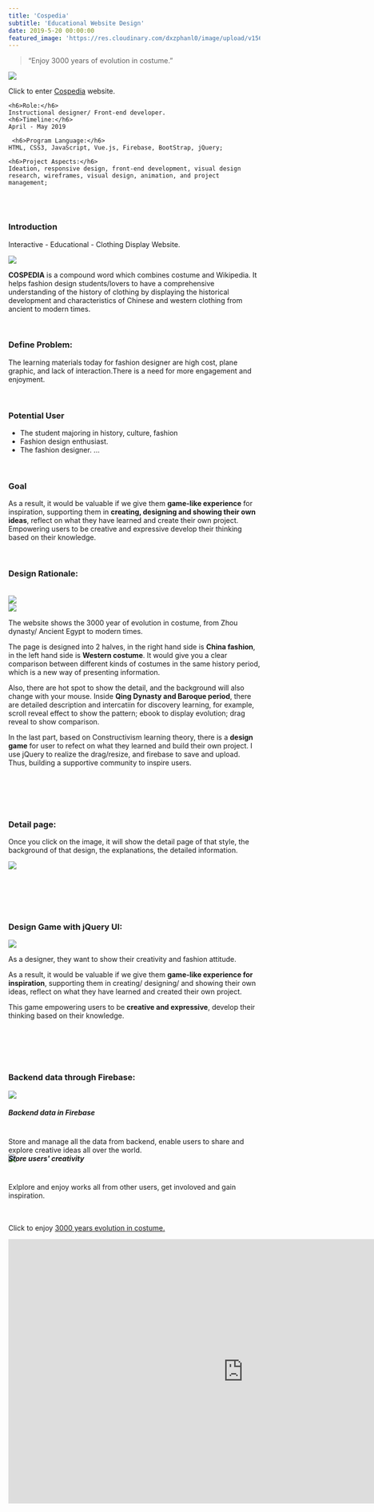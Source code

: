 ```yaml
---
title: 'Cospedia'
subtitle: 'Educational Website Design'
date: 2019-5-20 00:00:00
featured_image: 'https://res.cloudinary.com/dxzphanl0/image/upload/v1560136860/12344.jpg'
---
```

> “Enjoy 3000 years of evolution in costume.”

![](https://res.cloudinary.com/dxzphanl0/image/upload/v1560136860/12344.jpg)

Click to enter [Cospedia](https://lizhen-zhu.github.io/entry/coming-soon-v1.html) website.

<div class="row fit">
  <div class="col-sm-4 col-xs-12">
   
    <h6>Role:</h6>
    Instructional designer/ Front-end developer. 
    <h6>Timeline:</h6>
    April - May 2019 
    

  </div>
  <div class="col-sm-8 col-xs-12">
    
  
     <h6>Program Language:</h6>
    HTML, CSS3, JavaScript, Vue.js, Firebase, BootStrap, jQuery; 
   
    <h6>Project Aspects:</h6>
    Ideation, responsive design, front-end development, visual design research, wireframes, visual design, animation, and project management; 

 
  </div>
</div> 

<br>
<br>



### Introduction


Interactive - Educational - Clothing Display Website.

<img src="/images/cos/34.gif">

**COSPEDIA** is a compound word which combines costume and Wikipedia. It helps fashion design students/lovers to have a comprehensive understanding of the history of clothing by displaying the historical development and characteristics of Chinese and western clothing from ancient to modern times. 


<br>

### Define Problem:

The learning materials today for fashion designer are high cost, plane graphic, and lack of interaction.There is a need for more engagement and enjoyment. 

<br>


### Potential User
- The student majoring in history, culture, fashion
- Fashion design enthusiast.
- The fashion designer.
...

<br>

### Goal

As a result, it would be valuable if we give them **game-like experience** for inspiration, supporting them in **creating, designing and showing their own ideas**, reflect on what they have learned and create their own project. Empowering users to be creative and expressive develop their thinking based on their knowledge.

<br>

### Design Rationale:

<br>

<div class="row fit">
  <div class="col-sm-6 col-xs-12">
<img src="/images/cos/33.gif">
</div>
  <div class="col-sm-6 col-xs-12">
<img src="/images/cos/36.gif">
</div>
</div>


The website shows the 3000 year of evolution in costume, from Zhou dynasty/ Ancient Egypt to modern times.

The page is designed into 2 halves, in the right hand side is **China fashion**, in the left hand side is **Western costume**. It would give you a clear comparison between different kinds of costumes in the same history period, which is a new way of presenting information.

Also, there are hot spot to show the detail, and the background will also change with your mouse. Inside **Qing Dynasty and Baroque period**, there are detailed description and intercatiin for discovery learning, for example, scroll reveal effect to show the pattern; ebook to display evolution; drag reveal to show comparison.

In the last part, based on Constructivism learning theory, there is a **design game** for user to refect on what they learned and build their own project. I use jQuery to realize the drag/resize, and firebase to save and upload. Thus, building a supportive community to inspire users. 


<br>
<br><br>
<br>

### Detail page:

Once you click on the image, it will show the detail page of that style, the background of that design, the explanations, the detailed information.

![](/images/cos/5.jpg)

<br>
<br><br>
<br>

### Design Game with jQuery UI:

![](/images/cos/6.gif)

As a designer, they want to show their creativity and fashion attitude.
 
As a result, it would be valuable if we give them **game-like experience for inspiration**, supporting them in creating/ designing/ and showing their own ideas, reflect on what they have learned and created their own project.
 
This game empowering users to be **creative and expressive**, develop their thinking based on their knowledge.




<br>
<br><br>
<br>

### Backend data through Firebase:
<div class="row fit">
  <div class="col-sm-6 col-xs-12">
    <img src="/images/cos/7.png">
    
<h5 style="margin-left:0"> Backend data in Firebase </h5>

<br>
    Store and manage all the data from backend, enable users to share and explore creative ideas all over the world.
    
  </div>
  <div class="col-sm-6 col-xs-12">
    <img src="/images/cos/8.jpg">
    
<h5 style="margin-left:0;margin-top:-16px;"> Store users' creativity </h5>
   <br> 
    Exlplore and enjoy works all from other users, get involoved and gain inspiration.
    
  </div>
 
</div>
<br>
<br>


Click to enjoy [3000 years evolution in costume.](https://lizhen-zhu.github.io/entry/coming-soon-v1.html) 

<iframe width="940" height="529" src="https://www.youtube.com/embed/FG3cZHZI1zY" frameborder="0" allow="accelerometer; autoplay; encrypted-media; gyroscope; picture-in-picture" allowfullscreen></iframe>



